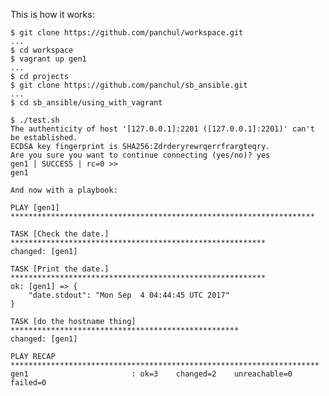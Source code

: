 

This is how it works:

    $ git clone https://github.com/panchul/workspace.git
    ...
    $ cd workspace
    $ vagrant up gen1
    ...
    $ cd projects
    $ git clone https://github.com/panchul/sb_ansible.git
    ...
    $ cd sb_ansible/using_with_vagrant
    
    $ ./test.sh
    The authenticity of host '[127.0.0.1]:2201 ([127.0.0.1]:2201)' can't be established.
    ECDSA key fingerprint is SHA256:Zdrderyrewrqerrfrargteqry.
    Are you sure you want to continue connecting (yes/no)? yes
    gen1 | SUCCESS | rc=0 >>
    gen1

    And now with a playbook:
    
    PLAY [gen1] ********************************************************************
    
    TASK [Check the date.] *********************************************************
    changed: [gen1]
    
    TASK [Print the date.] *********************************************************
    ok: [gen1] => {
        "date.stdout": "Mon Sep  4 04:44:45 UTC 2017"
    }
    
    TASK [do the hostname thing] ***************************************************
    changed: [gen1]
    
    PLAY RECAP *********************************************************************
    gen1                       : ok=3    changed=2    unreachable=0    failed=0   
    
    